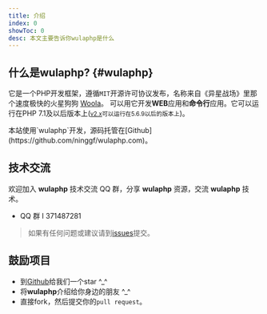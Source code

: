 ```yaml
---
title: 介绍
index: 0
showToc: 0
desc: 本文主要告诉你wulaphp是什么
---
```


## 什么是wulaphp? {#wulaphp}

它是一个PHP开发框架，遵循`MIT`开源许可协议发布，名称来自《异星战场》里那个速度极快的火星狗狗
<a href="https://site.douban.com/144200/widget/notes/7076766/note/205621503/" target="_blank">Woola</a>。
可以用它开发**WEB**应用和**命令行**应用。它可以运行在PHP 7.1及以后版本上(<small>[v2.x](../download.md)可以运行在5.6.9以后的版本上</small>)。

<p class="tip" markdown=1>
本站使用`wulaphp`开发，源码托管在[Github](https://github.com/ninggf/wulaphp.com)。
</p>

## 技术交流

欢迎加入 **wulaphp** 技术交流 QQ 群，分享 **wulaphp** 资源，交流 **wulaphp** 技术。

* QQ 群 I 371487281

> 如果有任何问题或建议请到[issues](https://github.com/ninggf/wulaphp/issues)提交。

## 鼓励项目

* 到[Github](https://github.com/ninggf/wulaphp)给我们一个star ^_^
* 将**wulaphp**介绍给你身边的朋友 ^_^
* 直接fork，然后提交你的`pull request`。
